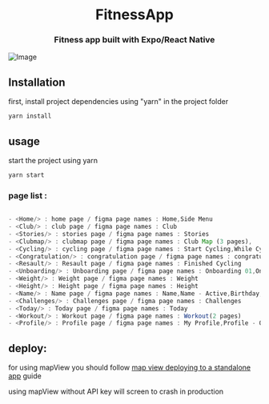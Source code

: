 <h1 align="center">
FitnessApp
</h1>

<h3 align="center">
    Fitness app built with Expo/React Native
</h3>

![Image](./assets/preview.png)

## Installation

first, install project dependencies using "yarn" in the project folder

```bash
yarn install
```


## usage

start the project using yarn

```bash
yarn start
```


### page list :
```javascript

- <Home/> : home page / figma page names : Home,Side Menu
- <Club/> : club page / figma page names : Club
- <Stories/> : stories page / figma page names : Stories
- <Clubmap/> : clubmap page / figma page names : Club Map (3 pages),
- <Cycling/> : cycling page / figma page names : Start Cycling,While Cycling,Stop Cycling (2 pages)
- <Congratulation/> : congratulation page / figma page names : congratulations
- <Resault/> : Resault page / figma page names : Finished Cycling
- <Unboarding/> : Unboarding page / figma page names : Onboarding 01,Onboarding 02,Onboarding 03,Onboarding 04,Onboarding 05
- <Weight/> : Weight page / figma page names : Weight
- <Height/> : Height page / figma page names : Height
- <Name/> : Name page / figma page names : Name,Name - Active,Birthday,Birthday - Active
- <Challenges/> : Challenges page / figma page names : Challenges
- <Today/> : Today page / figma page names : Today
- <Workout/> : Workout page / figma page names : Workout(2 pages)
- <Profile/> : Profile page / figma page names : My Profile,Profile - Others,Profile - Others - Stories

```
## deploy:

for using mapView you should follow [map view deploying to a standalone app](https://docs.expo.io/versions/latest/sdk/map-view/#deploying-to-a-standalone-app-on-android) guide

using mapView without API key will screen to crash in production